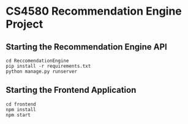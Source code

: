 
# CS4580 Recommendation Engine Project

## Starting the Recommendation Engine API
```
cd ReccomendationEngine
pip install -r requirements.txt
python manage.py runserver
```
## Starting the Frontend Application
```
cd frontend
npm install
npm start
```